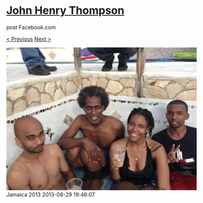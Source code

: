 # [John Henry Thompson](../README.md)
post Facebook.com

[< Previous](2013-08-29-31.md) [Next >](2013-08-29-33.md)

[![](../media/2013-08-29/Jamaica-2043.jpg)](../README.md)
Jamaica 2013
2013-08-29 19:46:07